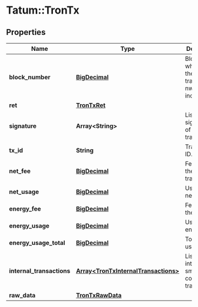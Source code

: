 # Tatum::TronTx

## Properties
Name | Type | Description | Notes
------------ | ------------- | ------------- | -------------
**block_number** | [**BigDecimal**](BigDecimal.md) | Block, where which the transactio nwas included. | 
**ret** | [**TronTxRet**](TronTxRet.md) |  | 
**signature** | **Array&lt;String&gt;** | List of signatures of the transaction. | 
**tx_id** | **String** | Transaction ID. | 
**net_fee** | [**BigDecimal**](BigDecimal.md) | Fee paid for the transaction. | [optional] 
**net_usage** | [**BigDecimal**](BigDecimal.md) | Usage of the network. | [optional] 
**energy_fee** | [**BigDecimal**](BigDecimal.md) | Fee paid for the energy. | [optional] 
**energy_usage** | [**BigDecimal**](BigDecimal.md) | Usage of the energy. | [optional] 
**energy_usage_total** | [**BigDecimal**](BigDecimal.md) | Total energy used. | [optional] 
**internal_transactions** | [**Array&lt;TronTxInternalTransactions&gt;**](TronTxInternalTransactions.md) | List of internal smart contract transactions. | [optional] 
**raw_data** | [**TronTxRawData**](TronTxRawData.md) |  | 

